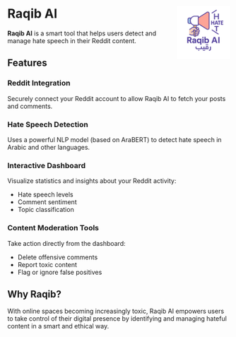 # <img src="Frontend/public/logiya.png" alt="Raqib AI Logo" width="120" style="float: right;" /> Raqib AI



**Raqib AI** is a smart tool that helps users detect and manage hate speech in their Reddit content.

## Features

### Reddit Integration
Securely connect your Reddit account to allow Raqib AI to fetch your posts and comments.

### Hate Speech Detection
Uses a powerful NLP model (based on AraBERT) to detect hate speech in Arabic and other languages.

### Interactive Dashboard
Visualize statistics and insights about your Reddit activity:
- Hate speech levels  
- Comment sentiment  
- Topic classification  

### Content Moderation Tools
Take action directly from the dashboard:
- Delete offensive comments  
- Report toxic content  
- Flag or ignore false positives  

## Why Raqib?

With online spaces becoming increasingly toxic, Raqib AI empowers users to take control of their digital presence by identifying and managing hateful content in a smart and ethical way.
